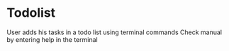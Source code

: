 # Todolist
User adds his tasks in a todo list using terminal commands
Check manual by entering help in the terminal

